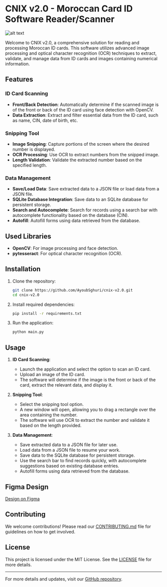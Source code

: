 
# CNIX v2.0 - Moroccan Card ID Software Reader/Scanner
![alt text](https://github.com/AyoubSghuri/?raw=true)

Welcome to CNIX v2.0, a comprehensive solution for reading and processing Moroccan ID cards. This software utilizes advanced image processing and optical character recognition (OCR) techniques to extract, validate, and manage data from ID cards and images containing numerical information.

## Features

### ID Card Scanning
- **Front/Back Detection**: Automatically determine if the scanned image is of the front or back of the ID card using face detection with OpenCV.
- **Data Extraction**: Extract and filter essential data from the ID card, such as name, CIN, date of birth, etc.

### Snipping Tool
- **Image Snipping**: Capture portions of the screen where the desired number is displayed.
- **OCR Processing**: Use OCR to extract numbers from the snipped image.
- **Length Validation**: Validate the extracted number based on the specified length.

### Data Management
- **Save/Load Data**: Save extracted data to a JSON file or load data from a JSON file.
- **SQLite Database Integration**: Save data to an SQLite database for persistent storage.
- **Search and Autocomplete**: Search for records using a search bar with autocomplete functionality based on the database (CIN).
- **Autofill**: Autofill forms using data retrieved from the database.

## Used Libraries

- **OpenCV**: For image processing and face detection.
- **pytesseract**: For optical character recognition (OCR).

## Installation

1. Clone the repository:
    ```sh
    git clone https://github.com/AyoubSghuri/cnix-v2.0.git
    cd cnix-v2.0
    ```

2. Install required dependencies:
    ```sh
    pip install -r requirements.txt
    ```

3. Run the application:
    ```sh
    python main.py
    ```

## Usage

1. **ID Card Scanning**:
    - Launch the application and select the option to scan an ID card.
    - Upload an image of the ID card.
    - The software will determine if the image is the front or back of the card, extract the relevant data, and display it.

2. **Snipping Tool**:
    - Select the snipping tool option.
    - A new window will open, allowing you to drag a rectangle over the area containing the number.
    - The software will use OCR to extract the number and validate it based on the length provided.

3. **Data Management**:
    - Save extracted data to a JSON file for later use.
    - Load data from a JSON file to resume your work.
    - Save data to the SQLite database for persistent storage.
    - Use the search bar to find records quickly, with autocomplete suggestions based on existing database entries.
    - Autofill forms using data retrieved from the database.


## Figma Design
[Design on Figma](https://www.figma.com/design/iWLjW4vWQ86xIHM8RWPXtD/CNIX-V2.0?node-id=0-1&t=2iFFEOzLhV9J0lBn-1)

## Contributing

We welcome contributions! Please read our [CONTRIBUTING.md](CONTRIBUTING.md) file for guidelines on how to get involved.

## License

This project is licensed under the MIT License. See the [LICENSE](LICENSE) file for more details.


---

For more details and updates, visit our [GitHub repository](https://github.com/AyoubSghuri/cnix-v2.0).
